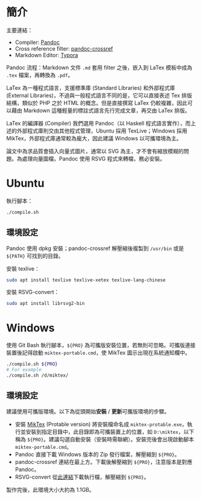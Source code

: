 # 簡介

主要連結：

+ Compiler: [Pandoc](https://github.com/jgm/pandoc/releases/)
+ Cross reference filter: [pandoc-crossref](https://github.com/lierdakil/pandoc-crossref/releases/)
+ Markdown Editor: [Typora](https://typora.io/)

Pandoc 流程：Markdown 文件 `.md` 套用 filter 之後，嵌入到 LaTex 模板中成為 `.tex` 檔案，再轉換為 `.pdf`。

LaTex 為一種程式語言，支援標準庫 (Standard Libraries) 和外部程式庫 (External Libraries)，不過與一般程式語言不同的是，它可以直接表述 Tex 排版結構，類似於 PHP 之於 HTML 的概念。但是直接撰寫 LaTex 仍較複雜，因此可以藉由 Markdown 這種輕量的標註式語言先行完成文章，再交由 LaTex 排版。

LaTex 的編譯器 (Compiler) 我們選用 Pandoc（以 Haskell 程式語言實作），而上述的外部程式庫則交由其他程式管理，Ubuntu 採用 TexLive；Windows 採用 MikTex，外部程式庫通常較為龐大，因此建議 Windows 以可攜環境為主。

論文中為求品質會插入向量式圖片，通常以 SVG 為主，才不會有縮放模糊的問題。為處理向量圖檔，Pandoc 使用 RSVG 程式來轉檔，務必安裝。

# Ubuntu

執行腳本：

```bash
./compile.sh
```

## 環境設定

Pandoc 使用 dpkg 安裝；pandoc-crossref 解壓縮後複製到 `/usr/bin` 或是 `${PATH}` 可找到的目錄。

安裝 texlive：

```bash
sudo apt install texlive texlive-xetex texlive-lang-chinese
```

安裝 RSVG-convert：

```bash
sudo apt install librsvg2-bin
```

# Windows

使用 Git Bash 執行腳本，`${PRO}` 為可攜版安裝位置，若無則可忽略。可攜版連接裝置後記得啟動 `miktex-portable.cmd`，使 MikTex 圖示出現在系統通知欄中。

```bash
./compile.sh ${PRO}
# For example
./compile.sh /d/miktex/
```

## 環境設定

建議使用可攜版環境。以下為從頭開始**安裝** / **更新**可攜版環境的步驟。

+ 安裝 [MikTex](http://www.texts.io/support/0002/) (Protable version)
    將安裝檔命名成 `miktex-protable.exe`，執行並安裝到指定目錄中，此目錄即為可攜裝置上的位置，如 `D:\miktex`，以下稱為 `${PRO}`。建議勾選自動安裝（安裝時需聯網）。安裝完後會出現啟動腳本 `miktex-portable.cmd`。
+ Pandoc
    直接下載 Windows 版本的 Zip 發行檔案，解壓縮到 `${PRO}`。
+ pandoc-crossref
    連結在最上方。下載後解壓縮到 `${PRO}`，注意版本是對應 Pandoc。
+ RSVG-convert
    從[此連結](https://sourceforge.net/projects/tumagcc/files/)下載執行檔，解壓縮到 `${PRO}`。

製作完後，此環境大小大約為 1.1GB。
